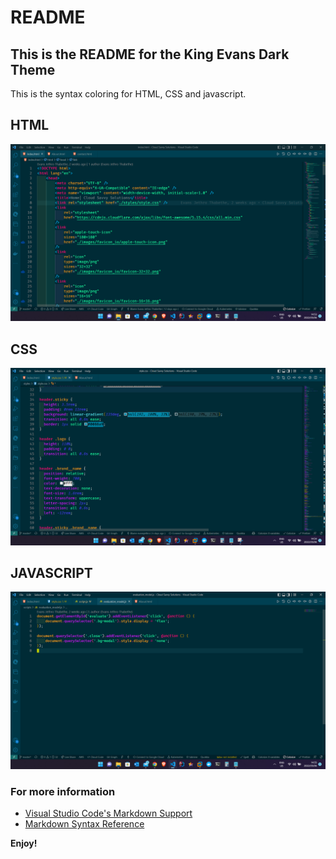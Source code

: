 # README

## This is the README for the King Evans Dark Theme

This is the syntax coloring for HTML, CSS and javascript.

## HTML

<img src="https://github.com/evansjethro/King-evans-vs-code-theme/blob/9667f40e149d2094e819a1db518857c8aa6a8680/king-evans/HTML.png?raw=true">

## CSS

<img src="https://github.com/evansjethro/King-evans-vs-code-theme/blob/264572081f102f5258214a2a900909b8bcb640f9/king-evans/img/CSS.png?raw=true">

## JAVASCRIPT

<img src="https://github.com/evansjethro/King-evans-vs-code-theme/blob/9667f40e149d2094e819a1db518857c8aa6a8680/king-evans/JAVASCRIPT.png?raw=true">

### For more information

- [Visual Studio Code's Markdown Support](http://code.visualstudio.com/docs/languages/markdown)
- [Markdown Syntax Reference](https://help.github.com/articles/markdown-basics/)

**Enjoy!**
